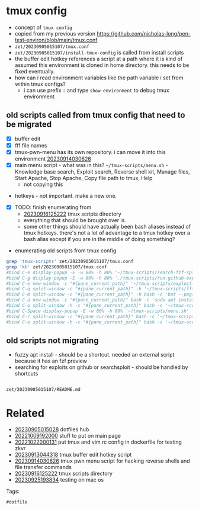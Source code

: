 # tmux config

- concept of `tmux config`
- copied from my previous version https://github.com/nicholas-long/pen-test-environ/blob/main/tmux.conf
- `zet/20230905015107/tmux.conf`
- `zet/20230905015107/install-tmux-config` is called from install scripts
- the buffer edit hotkey references a script at a path where it is kind of assumed this environment is cloned in home directory. this needs to be fixed eventually.
- how can i read environment variables like the path variable i set from within tmux configs?
  - i can use prefix `:` and type `show-environment` to debug tmux environment

## old scripts called from tmux config that need to be migrated
- [x] buffer edit
- [x] fff file names
- [x] tmux-pwn-menu has its own repository. i can move it into this environment [20230914030626](/zet/20230914030626/README.md)
- [x] main menu script - what was in this? `~/tmux-scripts/menu.sh` - Knowledge base search, Exploit search, Reverse shell kit, Manage files, Start Apache, Stop Apache, Copy file path to tmux, Help
  - not copying this
- hotkeys - not important. make a new one.
- [x] TODO: finish enumerating from
  - [20230916125222](/zet/20230916125222/README.md) tmux scripts directory
  - everything that should be brought over is.
  - some other things should have actually been bash aliases instead of tmux hotkeys. there's not a lot of advantage to a tmux hotkey over a bash alias except if you are in the middle of doing something?
- enumerating old scripts from tmux config
```bash
grep 'tmux-scripts' zet/20230905015107/tmux.conf
grep 'kb' zet/20230905015107/tmux.conf
#bind C-e display-popup -E -w 80% -h 80% '~/tmux-scripts/search-fzf-sploit.sh' 
#bind C-g display-popup -E -w 80% -h 80% './tmux-scripts/run-github-exploit-index.sh' 
#bind C-e new-window -c "#{pane_current_path}" '~/tmux-scripts/exploit-search-init.sh'
#bind C-q split-window -c "#{pane_current_path}" -h '~/tmux-scripts/fff/fff'
#bind C-m split-window -c "#{pane_current_path}" -h bash -c 'bat --paging=always -pp ~/tmux-scripts/hotkeys.md'
#bind C-a new-window -c "#{pane_current_path}" bash -c 'sudo apt install -y $(apt list 2>/dev/null | fzf "--preview=~/tmux-scripts/apt-preview.sh {}" | cut -d "/" -f 1)'
#bind C-o split-window -h -c "#{pane_current_path}" bash -c '~/tmux-scripts/kb.sh -p ~/kb'
#bind C-Space display-popup -E -w 80% -h 80% '~/tmux-scripts/menu.sh'
#bind C-r split-window -c "#{pane_current_path}" bash -c '~/tmux-scripts/lazygit'
#bind C-o split-window -h -c "#{pane_current_path}" bash -c '~/tmux-scripts/kb.sh -p ~/kb'
```

## old scripts not migrating
- fuzzy apt install - should be a shortcut. needed an external script because it has an fzf preview
- searching for exploits on github or searchsploit - should be handled by shortcuts

```
```

` zet/20230905015107/README.md `

# Related

- [20230905015028](/zet/20230905015028/README.md) dotfiles hub
- [20221009192000](/zet/20221009192000/README.md) stuff to put on main page
- [20221022000131](/zet/20221022000131/README.md) put tmux and vim rc config in dockerfile for testing zkvr
- [20230913044318](/zet/20230913044318/README.md) tmux buffer edit hotkey script
- [20230914030626](/zet/20230914030626/README.md) tmux pwn menu script for hacking reverse shells and file transfer commands
- [20230916125222](/zet/20230916125222/README.md) tmux scripts directory
- [20230925193834](/zet/20230925193834/README.md) testing on mac os

Tags:

    #dotfile
